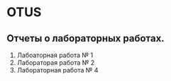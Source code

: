 # OTUS
## Отчеты о лабораторных работах.
1. Лабоаторная работа № 1
2. Лабораторая работа № 2
3. Лабораторная работа № 4
